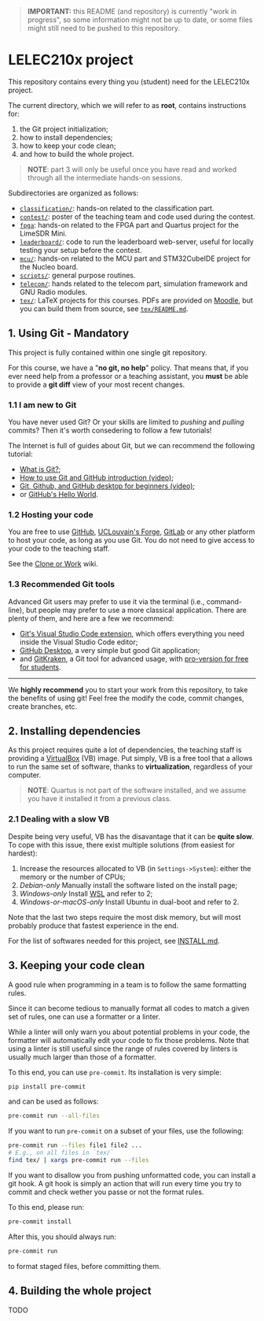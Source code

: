 > **IMPORTANT:** this README (and repository) is currently "work in progress",
> so some information might not be up to date, or some files might still need
> to be pushed to this repository.

# LELEC210x project

This repository contains every thing you (student) need for the LELEC210x project.

The current directory, which we will refer to as **root**, contains instructions for:

1. the Git project initialization;
2. how to install dependencies;
3. how to keep your code clean;
4. and how to build the whole project.

> **NOTE**: part 3 will only be useful once you have read and worked through all
  the intermediate hands-on sessions.

Subdirectories are organized as follows:

- [`classification/`](classification/):
  hands-on related to the classification part.
- [`contest/`](contest/):
  poster of the teaching team and code used during the contest.
- [`fpga`](fpga/):
  hands-on related to the FPGA part and Quartus project for the LimeSDR Mini.
- [`leaderboard/`](leaderboard/):
  code to run the leaderboard web-server, useful for locally testing your
  setup before the contest.
- [`mcu/`](mcu/):
  hands-on related to the MCU part and STM32CubeIDE project for the Nucleo board.
- [`scripts/`](scripts/): general purpose routines.
- [`telecom/`](telecom/): hands related to the telecom part,
  simulation framework and GNU Radio modules.
- [`tex/`](tex/): LaTeX projects for this courses.
  PDFs are provided on [Moodle](https://moodle.uclouvain.be/course/view.php?id=4829),
  but you can build them from source, see [`tex/README.md`](tex/README.md).

## 1. Using Git - Mandatory

This project is fully contained within one single git repository.

For this course, we have a "**no git, no help**" policy.
That means that, if you ever need help from a professor or a teaching assistant,
you **must** be able to provide a **git diff** view of your most recent changes.

### 1.1 I am new to Git

You have never used Git? Or your skills are limited to *pushing* and *pulling*
commits? Then it's worth consedering to follow a few tutorials!

The Internet is full of guides about Git, but we can recommend the following tutorial:

+ [What is Git?](https://git-scm.com/book/en/v2/Getting-Started-What-is-Git%3F);
+ [How to use Git and GitHub introduction (video)](https://www.youtube.com/watch?v=HkdAHXoRtos&ab_channel=Fireship);
+ [Git, Github, and GitHub desktop for beginners (video)](https://www.youtube.com/watch?v=8Dd7KRpKeaE&ab_channel=CoderCoder);
+ or [GitHub's Hello World](https://docs.github.com/en/get-started/quickstart/hello-world).

### 1.2 Hosting your code

You are free to use [GitHub](https://github.com/),
[UCLouvain's Forge](https://forge.uclouvain.be/),
[GitLab](https://about.gitlab.com/) or any other platform to host your code, as long as you use Git. You do not need to give access to your code to the teaching staff.

See the [Clone or Work](/wiki/Clone-or-Fork) wiki.

### 1.3 Recommended Git tools

Advanced Git users may prefer to use it via the terminal (i.e., command-line),
but people may prefer to use a more classical application.
There are plenty of them, and here are a few we recommend:

+ [Git's Visual Studio Code extension](https://code.visualstudio.com/docs/sourcecontrol/overview),
  which offers everything you need inside the Visual Studio Code editor;
+ [GitHub Desktop](https://desktop.github.com/),
  a very simple but good Git application;
+ and [GitKraken](https://www.gitkraken.com/),
  a Git tool for advanced usage,
  with
  [pro-version for free for students](https://www.gitkraken.com/github-student-developer-pack).

---

We **highly recommend** you to start your work from this repository,
to take the benefits of using git!
Feel free the modify the code, commit changes, create branches, etc.

## 2. Installing dependencies

As this project requires quite a lot of dependencies, the teaching staff is
providing a [VirtualBox](https://www.virtualbox.org/) (VB) image. Put simply,
VB is a free tool that a allows to run the same set of software, thanks to
**virtualization**, regardless of your computer.

> **NOTE**: Quartus is not part of the software installed,
  and we assume you have it installed it from a previous class.

### 2.1 Dealing with a slow VB

Despite being very useful, VB has the disavantage that it can be **quite slow**.
To cope with this issue, there exist multiple solutions (from easiest for hardest):

1. Increase the resources allocated to VB (in `Settings->System`): either the
  memory or the number of CPUs;
2. *Debian-only* Manually install the software listed on the install page;
3. *Windows-only* Install [WSL](https://learn.microsoft.com/en-us/windows/wsl/install)
  and refer to 2;
4. *Windows-or-macOS-only* Install Ubuntu in dual-boot and refer to 2.

Note that the last two steps require the most disk memory, but will most
probably produce that fastest experience in the end.

For the list of softwares needed for this project,
see [INSTALL.md](./INSTALL.md).

## 3. Keeping your code clean

A good rule when programming in a team is to follow the same formatting rules.

Since it can become tedious to manually format all codes to match a given set
of rules, one can use a formatter or a linter.

While a linter will only warn you about potential problems in your code,
the formatter will automatically edit your code to fix those problems.
Note that using a linter is still useful since the range of rules covered by
linters is usually much larger than those of a formatter.

To this end, you can use `pre-commit`. Its installation is very simple:

```bash
pip install pre-commit
```

and can be used as follows:

```bash
pre-commit run --all-files
```

If you want to run `pre-commit` on a subset of your files, use the following:

```bash
pre-commit run --files file1 file2 ...
# E.g., on all files in `tex/`
find tex/ | xargs pre-commit run --files
```

If you want to disallow you from pushing unformatted code,
you can install a git hook.
A git hook is simply an action that will run every time you try to commit
and check wether you passe or not the format rules.

To this end, please run:

```bash
pre-commit install
```

After this, you should always run:

```bash
pre-commit run
```

to format staged files, before committing them.

## 4. Building the whole project

TODO
